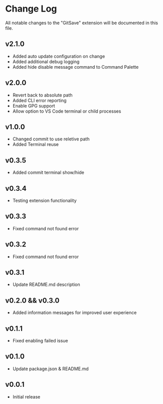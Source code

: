 # Change Log

All notable changes to the "GitSave" extension will be documented in this file.

## v2.1.0

- Added auto update configuration on change
- Added additional debug logging
- Added hide disable message command to Command Palette

## v2.0.0

- Revert back to absolute path
- Added CLI error reporting
- Enable GPG support
- Allow option to VS Code terminal or child processes

## v1.0.0

- Changed commit to use reletive path
- Added Terminal reuse

## v0.3.5

- Added commit terminal show/hide

## v0.3.4

- Testing extension functionality

## v0.3.3

- Fixed command not found error

## v0.3.2

- Fixed command not found error

## v0.3.1

- Update README.md description

## v0.2.0 && v0.3.0

- Added information messages for improved user experience

## v0.1.1

- Fixed enabling failed issue

## v0.1.0

- Update package.json & README.md

## v0.0.1

- Initial release
